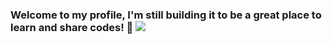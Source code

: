 ### Welcome to my profile, I'm still building it to be a great place to learn and share codes! 👋   <a href="https://hits.seeyoufarm.com"><img src="https://hits.seeyoufarm.com/api/count/incr/badge.svg?url=https%3A%2F%2Fgithub.com%2Fengcristian&count_bg=%233D81C8&title_bg=%23555555&icon=python.svg&icon_color=%23E7E7E7&title=%E2%80%A2&edge_flat=false"/></a>


<!--![Cristian's GitHub stats](https://github-readme-stats.vercel.app/api?username=engcristian&show_icons=true&theme=radical)
